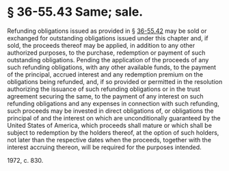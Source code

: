 # § 36-55.43 Same; sale.

<p>Refunding obligations issued as provided in § <a href='http://law.lis.virginia.gov/vacode/36-55.42/'>36-55.42</a> may be sold or exchanged for outstanding obligations issued under this chapter and, if sold, the proceeds thereof may be applied, in addition to any other authorized purposes, to the purchase, redemption or payment of such outstanding obligations. Pending the application of the proceeds of any such refunding obligations, with any other available funds, to the payment of the principal, accrued interest and any redemption premium on the obligations being refunded, and, if so provided or permitted in the resolution authorizing the issuance of such refunding obligations or in the trust agreement securing the same, to the payment of any interest on such refunding obligations and any expenses in connection with such refunding, such proceeds may be invested in direct obligations of, or obligations the principal of and the interest on which are unconditionally guaranteed by the United States of America, which proceeds shall mature or which shall be subject to redemption by the holders thereof, at the option of such holders, not later than the respective dates when the proceeds, together with the interest accruing thereon, will be required for the purposes intended.</p><p>1972, c. 830.</p>